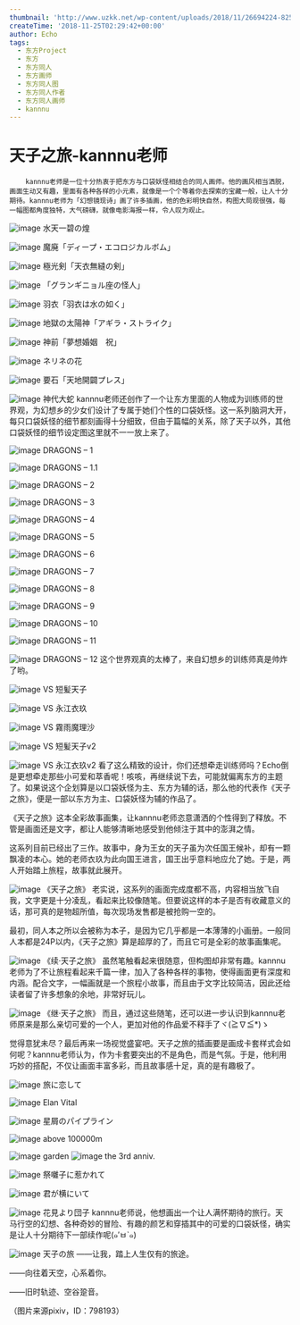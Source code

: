 ```yaml
---
thumbnail: 'http://www.uzkk.net/wp-content/uploads/2018/11/26694224-825x510.png'
createTime: '2018-11-25T02:29:42+00:00'
author: Echo
tags:
  - 东方Project
  - 东方
  - 东方同人
  - 东方画师
  - 东方同人图
  - 东方同人作者
  - 东方同人画师
  - kannnu
---
```


# 天子之旅-kannnu老师

		kannnu老师是一位十分热衷于把东方与口袋妖怪相结合的同人画师。他的画风相当洒脱，画面生动又有趣，里面有各种各样的小元素，就像是一个个等着你去探索的宝藏一般，让人十分期待。kannnu老师为「幻想镜现诗」画了许多插画，他的色彩明快自然，构图大局观很强，每一幅图都角度独特，大气磅礴，就像电影海报一样，令人叹为观止。

![image](http://www.uzkk.net/wp-content/uploads/2018/11/32258569.png)
水天一碧の煌
 

![image](http://www.uzkk.net/wp-content/uploads/2018/11/32121828.png)
魔廃「ディープ・エコロジカルボム」
 

![image](http://www.uzkk.net/wp-content/uploads/2018/11/35711351_p0.png)
極光剣「天衣無縫の剣」
 

![image](http://www.uzkk.net/wp-content/uploads/2018/11/35692250_p0.png)
「グランギニョル座の怪人」
 

![image](http://www.uzkk.net/wp-content/uploads/2018/11/35628351.png)
羽衣「羽衣は水の如く」
 

![image](http://www.uzkk.net/wp-content/uploads/2018/11/23434424.png)
地獄の太陽神「アギラ・ストライク」
 

![image](http://www.uzkk.net/wp-content/uploads/2018/11/27185538.png)
神前「夢想婚姻　祝」
 

![image](http://www.uzkk.net/wp-content/uploads/2018/11/25168069.png)
ネリネの花
 

![image](http://www.uzkk.net/wp-content/uploads/2018/11/35616984_p0.png)
要石「天地開闢プレス」
 

![image](http://www.uzkk.net/wp-content/uploads/2018/11/23434628.png)
神代大蛇
kannnu老师还创作了一个让东方里面的人物成为训练师的世界观，为幻想乡的少女们设计了专属于她们个性的口袋妖怪。这一系列脑洞大开，每只口袋妖怪的细节都刻画得十分细致，但由于篇幅的关系，除了天子以外，其他口袋妖怪的细节设定图这里就不一一放上来了。

![image](http://www.uzkk.net/wp-content/uploads/2018/11/40401279_p33.jpg)
DRAGONS – 1
 

![image](http://www.uzkk.net/wp-content/uploads/2018/11/40401279_p34.jpg)
DRAGONS – 1.1
 

![image](http://www.uzkk.net/wp-content/uploads/2018/11/40401279_p35.jpg)
DRAGONS – 2
 

![image](http://www.uzkk.net/wp-content/uploads/2018/11/40401279_p1.jpg)
DRAGONS – 3
 

![image](http://www.uzkk.net/wp-content/uploads/2018/11/40401279_p9.jpg)
DRAGONS – 4
 

![image](http://www.uzkk.net/wp-content/uploads/2018/11/40401279_p13.jpg)
DRAGONS – 5
 

![image](http://www.uzkk.net/wp-content/uploads/2018/11/40401279_p17.jpg)
DRAGONS – 6
 

![image](http://www.uzkk.net/wp-content/uploads/2018/11/40401279_p19.jpg)
DRAGONS – 7
 

![image](http://www.uzkk.net/wp-content/uploads/2018/11/40401279_p21.jpg)
DRAGONS – 8
 

![image](http://www.uzkk.net/wp-content/uploads/2018/11/40401279_p23.jpg)
DRAGONS – 9
 

![image](http://www.uzkk.net/wp-content/uploads/2018/11/40401279_p25.jpg)
DRAGONS – 10
 

![image](http://www.uzkk.net/wp-content/uploads/2018/11/40401279_p31.jpg)
DRAGONS – 11
 

![image](http://www.uzkk.net/wp-content/uploads/2018/11/40401279_p0.jpg)
DRAGONS – 12
这个世界观真的太棒了，来自幻想乡的训练师真是帅炸了哟。

![image](http://www.uzkk.net/wp-content/uploads/2018/11/25561024_p0.png)
VS 短髪天子
 

![image](http://www.uzkk.net/wp-content/uploads/2018/11/25653769_p0.png)
VS 永江衣玖
 

![image](http://www.uzkk.net/wp-content/uploads/2018/11/32995922_p0.png)
VS 霧雨魔理沙
 

![image](http://www.uzkk.net/wp-content/uploads/2018/11/32376296_p0.png)
VS 短髪天子v2
 

![image](http://www.uzkk.net/wp-content/uploads/2018/11/32789767_p0.png)
VS 永江衣玖v2
看了这么精致的设计，你们还想牵走训练师吗？Echo倒是更想牵走那些小可爱和萃香呢！咳咳，再继续说下去，可能就偏离东方的主题了。如果说这个企划算是以口袋妖怪为主、东方为辅的话，那么他的代表作《天子之旅》，便是一部以东方为主、口袋妖怪为辅的作品了。

《天子之旅》这本全彩故事画集，让kannnu老师恣意潇洒的个性得到了释放。不管是画面还是文字，都让人能够清晰地感受到他倾注于其中的澎湃之情。

这系列目前已经出了三作。故事中，身为王女的天子虽为次任国王候补，却有一颗飘凌的本心。她的老师衣玖为此向国王进言，国王出乎意料地应允了她。于是，两人开始踏上旅程，故事就此展开。

![image](http://www.uzkk.net/wp-content/uploads/2018/11/07.jpg)
《天子之旅》
老实说，这系列的画面完成度都不高，内容相当放飞自我，文字更是十分凌乱，看起来比较像随笔。但要说这样的本子是否有收藏意义的话，那可真的是物超所值，每次现场发售都是被抢购一空的。

最初，同人本之所以会被称为本子，是因为它几乎都是一本薄薄的小画册。一般同人本都是24P以内，《天子之旅》算是超厚的了，而且它可是全彩的故事画集呢。

![image](http://www.uzkk.net/wp-content/uploads/2018/11/006-1.jpg)
《续·天子之旅》
虽然笔触看起来很随意，但构图却非常有趣。kannnu老师为了不让旅程看起来千篇一律，加入了各种各样的事物，使得画面更有深度和内涵。配合文字，一幅画就是一个旅程小故事，而且由于文字比较简洁，因此还给读者留了许多想象的余地，非常好玩儿。

![image](http://www.uzkk.net/wp-content/uploads/2018/11/10-2.jpg)
《继·天子之旅》
而且，通过这些随笔，还可以进一步认识到kannnu老师原来是那么亲切可爱的一个人，更加对他的作品爱不释手了ヾ(≧∇≦*)ゝ

觉得意犹未尽？最后再来一场视觉盛宴吧。天子之旅的插画要是画成卡套样式会如何呢？kannnu老师认为，作为卡套要突出的不是角色，而是气氛。于是，他利用巧妙的搭配，不仅让画面丰富多彩，而且故事感十足，真的是有趣极了。

![image](http://www.uzkk.net/wp-content/uploads/2018/11/26694224.png)
旅に恋して
 

![image](http://www.uzkk.net/wp-content/uploads/2018/11/23680434_p0.jpg)
Elan Vital
 

![image](http://www.uzkk.net/wp-content/uploads/2018/11/43318945.png)
星屑のパイプライン
 

![image](http://www.uzkk.net/wp-content/uploads/2018/11/24442495.png)
above 100000m
 

![image](http://www.uzkk.net/wp-content/uploads/2018/11/28932261_p0-1.png)
garden
![image](http://www.uzkk.net/wp-content/uploads/2018/11/37499736_p0.png)
the 3rd anniv.
 

![image](http://www.uzkk.net/wp-content/uploads/2018/11/28761055.png)
祭囃子に惹かれて
 

![image](http://www.uzkk.net/wp-content/uploads/2018/11/26738432.png)
君が横にいて
 

![image](http://www.uzkk.net/wp-content/uploads/2018/11/35580095_p0.png)
花見より団子
kannnu老师说，他想画出一个让人满怀期待的旅行。天马行空的幻想、各种奇妙的冒险、有趣的颜艺和穿插其中的可爱的口袋妖怪，确实是让人十分期待下一部续作呢(๑′ㅂ`๑)

![image](http://www.uzkk.net/wp-content/uploads/2018/11/35443328_p0.png)
天子の旅
——让我，踏上人生仅有的旅途。

——向往着天空，心系着你。

——旧时轨迹、空谷跫音。

（图片来源pixiv，ID：798193）
